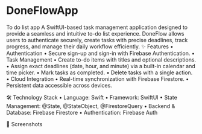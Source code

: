 # DoneFlowApp
To do list app 
A SwiftUI-based task management application designed to provide a seamless and intuitive to-do list experience. DoneFlow allows users to authenticate securely, create tasks with precise deadlines, track progress, and manage their daily workflow efficiently.
✨ Features
	•	Authentication
	•	Secure sign-up and sign-in with Firebase Authentication.
	•	Task Management
	•	Create to-do items with titles and optional descriptions.
	•	Assign exact deadlines (date, hour, and minute) via a built-in calendar and time picker.
	•	Mark tasks as completed.
	•	Delete tasks with a single action.
	•	Cloud Integration
	•	Real-time synchronization with Firebase Firestore.
	•	Persistent data accessible across devices.

🛠️ Technology Stack
	•	Language: Swift
	•	Framework: SwiftUI
	•	State Management: @State, @StateObject, @FirestoreQuery
	•	Backend & Database: Firebase Firestore
	•	Authentication: Firebase Auth

 📸 Screenshots

 
